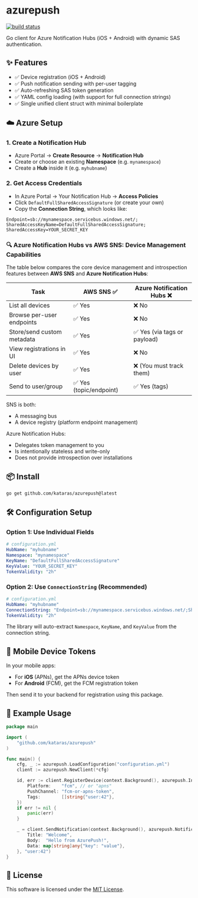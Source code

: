 # azurepush

[![build status](https://img.shields.io/github/actions/workflow/status/kataras/azurepush/ci.yml?branch=main&style=for-the-badge)](https://github.com/kataras/azurepush/actions/workflows/ci.yml)

Go client for Azure Notification Hubs (iOS + Android) with dynamic SAS authentication.

## ✨ Features

- ✅ Device registration (iOS + Android)
- ✅ Push notification sending with per-user tagging
- ✅ Auto-refreshing SAS token generation
- ✅ YAML config loading (with support for full connection strings)
- ✅ Single unified client struct with minimal boilerplate

## ☁️ Azure Setup

### 1. Create a Notification Hub

- Azure Portal → **Create Resource** → **Notification Hub**
- Create or choose an existing **Namespace** (e.g. `mynamespace`)
- Create a **Hub** inside it (e.g. `myhubname`)

### 2. Get Access Credentials

- In Azure Portal → Your Notification Hub → **Access Policies**
- Click `DefaultFullSharedAccessSignature` (or create your own)
- Copy the **Connection String**, which looks like:

```
Endpoint=sb://mynamespace.servicebus.windows.net/;
SharedAccessKeyName=DefaultFullSharedAccessSignature;
SharedAccessKey=YOUR_SECRET_KEY
```

### 🔍 Azure Notification Hubs vs AWS SNS: Device Management Capabilities

The table below compares the core device management and introspection features between **AWS SNS** and **Azure Notification Hubs**:

| Task                          | AWS SNS ✅     | Azure Notification Hubs ❌ |
|-------------------------------|----------------|-----------------------------|
| List all devices              | ✅ Yes         | ❌ No                       |
| Browse per-user endpoints     | ✅ Yes         | ❌ No                       |
| Store/send custom metadata    | ✅ Yes         | ✅ Yes (via tags or payload) |
| View registrations in UI      | ✅ Yes         | ❌ No                       |
| Delete devices by user        | ✅ Yes         | ❌ (You must track them)    |
| Send to user/group            | ✅ Yes (topic/endpoint) | ✅ Yes (tags)      |

SNS is both:
- A messaging bus
- A device registry (platform endpoint management)

Azure Notification Hubs:

- Delegates token management to you
- Is intentionally stateless and write-only
- Does not provide introspection over installations


## 📦 Install

```sh
go get github.com/kataras/azurepush@latest
```

## 🛠 Configuration Setup

### Option 1: Use Individual Fields

```yaml
# configuration.yml
HubName: "myhubname"
Namespace: "mynamespace"
KeyName: "DefaultFullSharedAccessSignature"
KeyValue: "YOUR_SECRET_KEY"
TokenValidity: "2h"
```

### Option 2: Use `ConnectionString` (Recommended)

```yaml
# configuration.yml
HubName: "myhubname"
ConnectionString: "Endpoint=sb://mynamespace.servicebus.windows.net/;SharedAccessKeyName=DefaultFullSharedAccessSignature;SharedAccessKey=YOUR_SECRET_KEY"
TokenValidity: "2h"
```

The library will auto-extract `Namespace`, `KeyName`, and `KeyValue` from the connection string.

## 📱 Mobile Device Tokens

In your mobile apps:

- For **iOS** (APNs), get the APNs device token
- For **Android** (FCM), get the FCM registration token

Then send it to your backend for registration using this package.

## 🚀 Example Usage

```go
package main

import (
	"github.com/kataras/azurepush"
)

func main() {
	cfg, _ := azurepush.LoadConfiguration("configuration.yml")
	client := azurepush.NewClient(*cfg)

	id, err := client.RegisterDevice(context.Background(), azurepush.Installation{
		Platform:    "fcm", // or "apns"
		PushChannel: "fcm-or-apns-token",
		Tags:        []string{"user:42"},
	})
	if err != nil {
		panic(err)
	}

	_ = client.SendNotification(context.Background(), azurepush.Notification{
		Title: "Welcome",
		Body:  "Hello from AzurePush!",
		Data: map[string]any{"key": "value"},
	}, "user:42")
}
```

## 📖 License

This software is licensed under the [MIT License](LICENSE).
